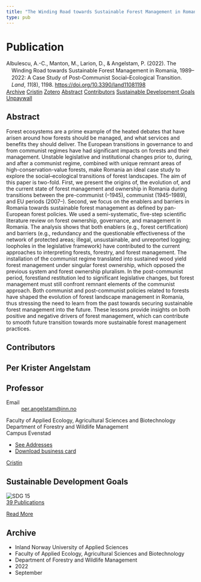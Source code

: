 ```yaml
---
title: "The Winding Road towards Sustainable Forest Management in Romania, 1989–2022: A Case Study of Post-Communist Social–Ecological Transition"
type: pub
---
```

<h1>Publication</h1>
<article id="csl-bib-container-QNV7QFWZ" class="csl-bib-container">
  <div class="csl-bib-body" style="line-height: 1.35; padding-left: 1em; text-indent:-1em;">
  <div class="csl-entry">Albulescu, A.-C., Manton, M., Larion, D., &amp; Angelstam, P. (2022). The Winding Road towards Sustainable Forest Management in Romania, 1989&#x2013;2022: A Case Study of Post-Communist Social&#x2013;Ecological Transition. <i>Land</i>, <i>11</i>(8), 1198. <a href="https://doi.org/10.3390/land11081198">https://doi.org/10.3390/land11081198</a></div>
</div>
  <div class="csl-bib-buttons">
    <a href="#taxonomy-article-QNV7QFWZ" class="csl-bib-button">Archive</a>
    <a href="https://app.cristin.no/results/show.jsf?id=2055305" alt="Cristin URL" class="csl-bib-button">Cristin</a>
    <a href="http://zotero.org/groups/5022929/items/QNV7QFWZ" alt="Zotero URL" class="csl-bib-button">Zotero</a>
    <a href="#abstract-article-QNV7QFWZ" class="csl-bib-button">Abstract</a>
    <a href="#contributors-article-QNV7QFWZ" class="csl-bib-button">Contributors</a>
    <a href="#sdg-article-QNV7QFWZ" class="csl-bib-button">Sustainable Development Goals</a>
    <a href="https://www.mdpi.com/2073-445X/11/8/1198/pdf?version=1661328051" class="csl-bib-button">Unpaywall</a>
  </div>
  <div id="csl-bib-meta-container-QNV7QFWZ"></div>
</article>
<div id="csl-bib-meta-QNV7QFWZ" class="csl-bib-meta">
  <article id="abstract-article-QNV7QFWZ" class="abstract-article">
    <h1>Abstract</h1>
    Forest ecosystems are a prime example of the heated debates that have arisen around how forests should be managed, and what services and benefits they should deliver. The European transitions in governance to and from communist regimes have had significant impacts on forests and their management. Unstable legislative and institutional changes prior to, during, and after a communist regime, combined with unique remnant areas of high-conservation-value forests, make Romania an ideal case study to explore the social–ecological transitions of forest landscapes. The aim of this paper is two-fold. First, we present the origins of, the evolution of, and the current state of forest management and ownership in Romania during transitions between the pre-communist (–1945), communist (1945–1989), and EU periods (2007–). Second, we focus on the enablers and barriers in Romania towards sustainable forest management as defined by pan-European forest policies. We used a semi-systematic, five-step scientific literature review on forest ownership, governance, and management in Romania. The analysis shows that both enablers (e.g., forest certification) and barriers (e.g., redundancy and the questionable effectiveness of the network of protected areas; illegal, unsustainable, and unreported logging; loopholes in the legislative framework) have contributed to the current approaches to interpreting forests, forestry, and forest management. The installation of the communist regime translated into sustained wood yield forest management under singular forest ownership, which opposed the previous system and forest ownership pluralism. In the post-communist period, forestland restitution led to significant legislative changes, but forest management must still confront remnant elements of the communist approach. Both communist and post-communist policies related to forests have shaped the evolution of forest landscape management in Romania, thus stressing the need to learn from the past towards securing sustainable forest management into the future. These lessons provide insights on both positive and negative drivers of forest management, which can contribute to smooth future transition towards more sustainable forest management practices.
  </article>
  <article id="contributors-article-QNV7QFWZ" class="contributors-article">
    <h1>Contributors</h1>
    <div class="personas">
<div class="vrtx-hinn-person-card">
<div class="photo">
<i class="lar la-user-circle missing-person"></i>
</div>
<div class="info">
<hgroup><h1>Per Krister Angelstam</h1>
<h2>Professor</h2>
</hgroup><dl>
<dt>Email</dt>
<dd>
<a href="mailto:per.angelstam@inn.no">per.angelstam@inn.no</a>
</dd>
</dl>
<p>
Faculty of Applied Ecology, Agricultural Sciences and Biotechnology<br>
Department of Forestry and Wildlife Management<br>
Campus Evenstad
</p>
<ul class="vrtx-hinn-links">
<li><a href="https://www.inn.no/english/find-an-employee/per-angelstam.html#vrtx-hinn-addresses">See Addresses</a></li>
<li><a href="https://www.inn.no/english/find-an-employee/per-angelstam.html?vrtx=vcf">Download business card</a></li>
</ul>
</div>
</div>
<a href="https://app.cristin.no/persons/show.jsf?id=1318014" alt="Cristin URL" class="personas-cristin">Cristin</a>
</div>
  </article>
  <article id="sdg-article-QNV7QFWZ" class="sdg-article">
    <h1>Sustainable Development Goals</h1>
    <div class="sdg-container"><div id="sdg15" class="sdg">
<img src="{{< params subfolder >}}images/sdg/sdg15_en.png" class="image" alt="SDG 15">
<div class="sdg-overlay">
<a href="{{< params subfolder >}}en/archive/?sdg=15#archive" class="sdg-publication-count"><span>39</span> Publications</a>
<p><a href="https://sdgs.un.org/goals/goal15" class="sdg-read-more">Read More</a></p>
</div>
</div></div>
  </article>
  <article id="taxonomy-article-QNV7QFWZ" class="taxonomy-article">
    <h1>Archive</h1>
    <ul>
      <li>Inland Norway University of Applied Sciences</li>
      <li>Faculty of Applied Ecology, Agricultural Sciences and Biotechnology</li>
      <li>Department of Forestry and Wildlife Management</li>
      <li>2022</li>
      <li>September</li>
    </ul>
  </article>
</div>
